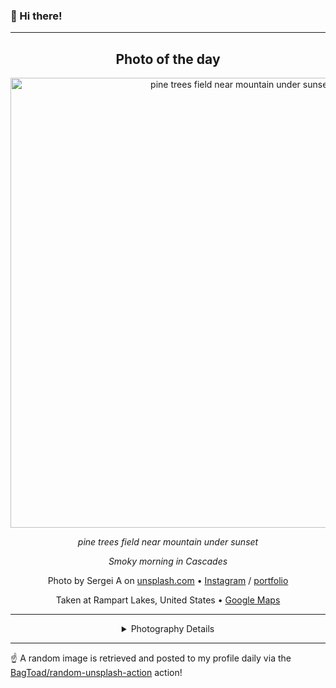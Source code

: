 ### 👋 Hi there!

----
<div align="center">

## Photo of the day
  
  <a href="https://unsplash.com/photos/pine-trees-field-near-mountain-under-sunset--heLWtuAN3c"><img width="720" src="https://images.unsplash.com/photo-1511497584788-876760111969?crop=entropy&cs=tinysrgb&fit=max&fm=jpg&ixid=M3w1NTI0NDl8MHwxfHJhbmRvbXx8fHx8fHx8fDE3MTM1OTI4Mjh8&ixlib=rb-4.0.3&q=80&w=1080" alt="pine trees field near mountain under sunset"></a>
  
  <em>pine trees field near mountain under sunset</em>
  
  <em>Smoky morning in Cascades</em>

  Photo by Sergei A on [unsplash.com](https://unsplash.com/) • [Instagram](https://instagram.com/sergeiakphoto) / [portfolio](https://www.cavanimages.com/contributor/17417)
  
  Taken at Rampart Lakes, United States • [Google Maps](https://www.google.com/maps/search/?api=1&query=47.4155129,-121.3402916)
  
  ---
  
<details>
<summary>Photography Details</summary>
  
| Parameter     | Value |
| ------------- | ----- |
| Camera Model  | ILCE-7M2 |
| Exposure Time | 1/60 |
| Aperture      | 9.0 |
| Focal Length  | 35.0 |
| ISO           | 250 |
| Location      | Rampart Lakes, United States (United States) |
| Coordinates   | Latitude 47.4155129, Longitude -121.3402916 |

### Map

```geojson
        {
            "type": "FeatureCollection",
            "features": [
                {
                    "type": "Feature",
                    "properties": {},
                    "geometry": {
                        "coordinates": [
                            -121.3402916,
                            47.4155129
                        ],
                        "type": "Point"
                    },
                    "id": 1
                },
                {
                    "type": "Feature",
                    "properties": {},
                    "geometry": {
                        "coordinates": [
                            [
                                -121.0402916,
                                47.7155129
                            ],
                            [
                                -121.0402916,
                                47.115512900000006
                            ],
                            [
                                -121.6402916,
                                47.115512900000006
                            ],
                            [
                                -121.6402916,
                                47.7155129
                            ],
                            [
                                -121.0402916,
                                47.7155129
                            ]
                        ],
                        "type": "LineString"
                    }
                }
            ]
        }
```

</details>

</div>

----

☝️ A random image is retrieved and posted to my profile daily via the [BagToad/random-unsplash-action](https://github.com/BagToad/random-unsplash-action) action!
